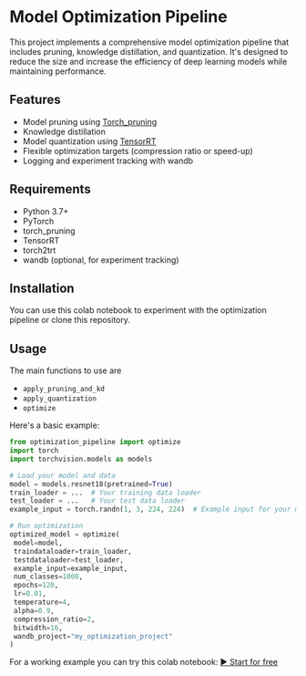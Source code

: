 # Model Optimization Pipeline

This project implements a comprehensive model optimization pipeline that includes pruning, knowledge distillation, and quantization. It's designed to reduce the size and increase the efficiency of deep learning models while maintaining performance.

## Features

- Model pruning using [Torch_pruning](https://github.com/VainF/Torch-Pruning) 
- Knowledge distillation 
- Model quantization using [TensorRT](https://github.com/NVIDIA-AI-IOT/torch2trt) 
- Flexible optimization targets (compression ratio or speed-up)
- Logging and experiment tracking with wandb

## Requirements

- Python 3.7+
- PyTorch
- torch_pruning
- TensorRT
- torch2trt
- wandb (optional, for experiment tracking)

## Installation 
You can use this colab notebook to experiment with the optimization pipeline or clone this repository. 


## Usage

The main functions to use are
- `apply_pruning_and_kd`
- `apply_quantization`
- `optimize` 


Here's a basic example:

```python
from optimization_pipeline import optimize
import torch
import torchvision.models as models

# Load your model and data
model = models.resnet18(pretrained=True)
train_loader = ...  # Your training data loader
test_loader = ...   # Your test data loader
example_input = torch.randn(1, 3, 224, 224)  # Example input for your model

# Run optimization
optimized_model = optimize(
 model=model,
 traindataloader=train_loader,
 testdataloader=test_loader,
 example_input=example_input,
 num_classes=1000,
 epochs=120,
 lr=0.01,
 temperature=4,
 alpha=0.9,
 compression_ratio=2,
 bitwidth=16,
 wandb_project="my_optimization_project"
)
```

For a working example you can try this colab notebook: [▶️ Start for free](https://colab.research.google.com/drive/1D9QxTZ4PcTbvc90nnfyVujgsEcGKfP_f?usp=sharing)